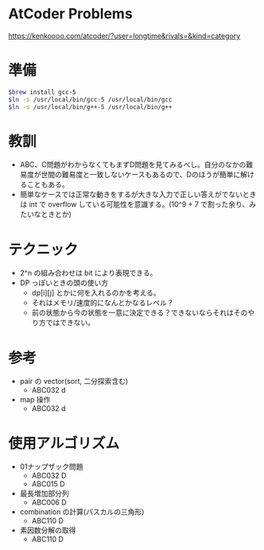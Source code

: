 # AtCoder Problems
https://kenkoooo.com/atcoder/?user=longtime&rivals=&kind=category

# 準備

```bash
$brew install gcc-5
$ln -s /usr/local/bin/gcc-5 /usr/local/bin/gcc
$ln -s /usr/local/bin/g++-5 /usr/local/bin/g++
```

# 教訓

* ABC、C問題がわからなくてもまずD問題を見てみるべし。自分のなかの難易度が世間の難易度と一致しないケースもあるので、Dのほうが簡単に解けることもある。
* 簡単なケースでは正常な動きをするが大きな入力で正しい答えがでないときは int で overflow している可能性を意識する。(10^9 + 7 で割った余り、みたいなときとか)

# テクニック
* 2^n の組み合わせは bit により表現できる。
* DP っぽいときの頭の使い方
  * dp[i][j] とかに何を入れるのかを考える。
  * それはメモリ/速度的になんとかなるレベル？
  * 前の状態から今の状態を一意に決定できる？できないならそれはそのやり方ではできない。

# 参考

* pair の vector(sort, 二分探索含む)
  * ABC032 d
* map 操作
  * ABC032 d


# 使用アルゴリズム

* 01ナップザック問題
  * ABC032 D
  * ABC015 D
* 最長増加部分列
  * ABC006 D
* combination の計算(パスカルの三角形)
  * ABC110 D
* 素因数分解の取得
  * ABC110 D

